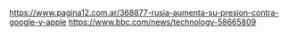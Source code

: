 https://www.pagina12.com.ar/368877-rusia-aumenta-su-presion-contra-google-y-apple
https://www.bbc.com/news/technology-58665809